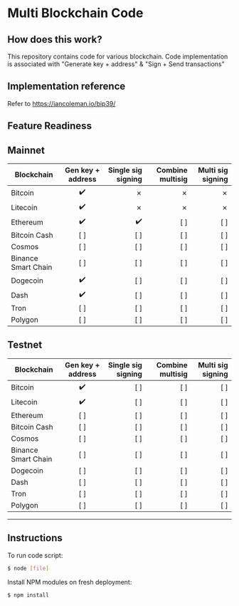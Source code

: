 Multi Blockchain Code
=====================================

<URL>

How does this work?
----------------

This repository contains code for various blockchain. Code implementation is associated with "Generate key + address" & "Sign + Send transactions"


Implementation reference
----------------

Refer to https://iancoleman.io/bip39/


Feature Readiness
----------------

## Mainnet

| Blockchain        | Gen key + address           | Single sig signing  | Combine multisig  | Multi sig signing  |
| ------------- |:-------------:| -----:|-----:|-----:|
| Bitcoin      | :heavy_check_mark: | &cross; | &cross; | &cross; |
| Litecoin     | :heavy_check_mark:      |   &cross; | &cross; | &cross; |
| Ethereum | :heavy_check_mark:      |    :heavy_check_mark: | [ ] | [ ] |
| Bitcoin Cash | [ ]      |    [ ] | [ ] | [ ] |
| Cosmos | [ ]      |    [ ] | [ ] | [ ] |
| Binance Smart Chain | [ ]      |    [ ] | [ ] | [ ] |
| Dogecoin | :heavy_check_mark:      |    [ ] | [ ] | [ ] |
| Dash | :heavy_check_mark:      |    [ ] | [ ] | [ ] |
| Tron | [ ]      |    [ ] | [ ] | [ ] |
| Polygon | [ ]      |    [ ] | [ ] | [ ] |

## Testnet

| Blockchain        | Gen key + address           | Single sig signing  | Combine multisig  | Multi sig signing  |
| ------------- |:-------------:| -----:|-----:|-----:|
| Bitcoin      | :heavy_check_mark: | [ ] | [ ] | [ ] |
| Litecoin     | :heavy_check_mark:      |   [ ] | [ ] | [ ] |
| Ethereum | [ ]      |    [ ] | [ ] | [ ] |
| Bitcoin Cash | [ ]      |    [ ] | [ ] | [ ] |
| Cosmos | [ ]      |    [ ] | [ ] | [ ] |
| Binance Smart Chain | [ ]      |    [ ] | [ ] | [ ] |
| Dogecoin | [ ]      |    [ ] | [ ] | [ ] |
| Dash | [ ]      |    [ ] | [ ] | [ ] |
| Tron | [ ]      |    [ ] | [ ] | [ ] |
| Polygon | [ ]      |    [ ] | [ ] | [ ] |


----------------


## Instructions

To run code script:

```bash
$ node [file]
```

Install NPM modules on fresh deployment:

```bash
$ npm install
```
